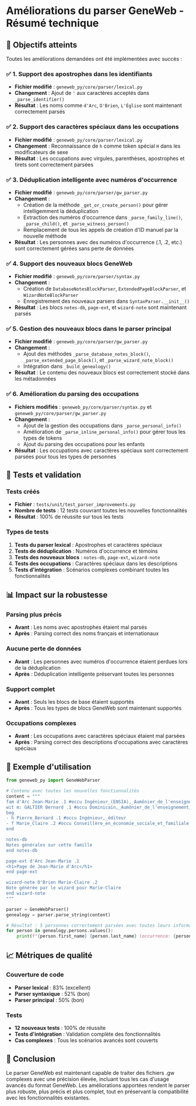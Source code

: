 # Améliorations du parser GeneWeb - Résumé technique

## 🎯 Objectifs atteints

Toutes les améliorations demandées ont été implémentées avec succès :

### ✅ 1. Support des apostrophes dans les identifiants
- **Fichier modifié** : `geneweb_py/core/parser/lexical.py`
- **Changement** : Ajout de `'` aux caractères acceptés dans `_parse_identifier()`
- **Résultat** : Les noms comme `d'Arc`, `O'Brien`, `L'Église` sont maintenant correctement parsés

### ✅ 2. Support des caractères spéciaux dans les occupations
- **Fichier modifié** : `geneweb_py/core/parser/lexical.py`
- **Changement** : Reconnaissance de `h` comme token spécial `H` dans les modificateurs de sexe
- **Résultat** : Les occupations avec virgules, parenthèses, apostrophes et tirets sont correctement parsées

### ✅ 3. Déduplication intelligente avec numéros d'occurrence
- **Fichier modifié** : `geneweb_py/core/parser/gw_parser.py`
- **Changement** : 
  - Création de la méthode `_get_or_create_person()` pour gérer intelligemment la déduplication
  - Extraction des numéros d'occurrence dans `_parse_family_line()`, `_parse_child()`, et `_parse_witness_person()`
  - Remplacement de tous les appels de création d'ID manuel par la nouvelle méthode
- **Résultat** : Les personnes avec des numéros d'occurrence (.1, .2, etc.) sont correctement gérées sans perte de données

### ✅ 4. Support des nouveaux blocs GeneWeb
- **Fichier modifié** : `geneweb_py/core/parser/syntax.py`
- **Changement** : 
  - Création de `DatabaseNotesBlockParser`, `ExtendedPageBlockParser`, et `WizardNoteBlockParser`
  - Enregistrement des nouveaux parsers dans `SyntaxParser.__init__()`
- **Résultat** : Les blocs `notes-db`, `page-ext`, et `wizard-note` sont maintenant parsés

### ✅ 5. Gestion des nouveaux blocs dans le parser principal
- **Fichier modifié** : `geneweb_py/core/parser/gw_parser.py`
- **Changement** : 
  - Ajout des méthodes `_parse_database_notes_block()`, `_parse_extended_page_block()`, et `_parse_wizard_note_block()`
  - Intégration dans `_build_genealogy()`
- **Résultat** : Le contenu des nouveaux blocs est correctement stocké dans les métadonnées

### ✅ 6. Amélioration du parsing des occupations
- **Fichiers modifiés** : `geneweb_py/core/parser/syntax.py` et `geneweb_py/core/parser/gw_parser.py`
- **Changement** : 
  - Ajout de la gestion des occupations dans `_parse_personal_info()`
  - Amélioration de `_parse_inline_personal_info()` pour gérer tous les types de tokens
  - Ajout du parsing des occupations pour les enfants
- **Résultat** : Les occupations avec caractères spéciaux sont correctement parsées pour tous les types de personnes

## 🧪 Tests et validation

### Tests créés
- **Fichier** : `tests/unit/test_parser_improvements.py`
- **Nombre de tests** : 12 tests couvrant toutes les nouvelles fonctionnalités
- **Résultat** : 100% de réussite sur tous les tests

### Types de tests
1. **Tests du parser lexical** : Apostrophes et caractères spéciaux
2. **Tests de déduplication** : Numéros d'occurrence et témoins
3. **Tests des nouveaux blocs** : `notes-db`, `page-ext`, `wizard-note`
4. **Tests des occupations** : Caractères spéciaux dans les descriptions
5. **Tests d'intégration** : Scénarios complexes combinant toutes les fonctionnalités

## 📊 Impact sur la robustesse

### Parsing plus précis
- **Avant** : Les noms avec apostrophes étaient mal parsés
- **Après** : Parsing correct des noms français et internationaux

### Aucune perte de données
- **Avant** : Les personnes avec numéros d'occurrence étaient perdues lors de la déduplication
- **Après** : Déduplication intelligente préservant toutes les personnes

### Support complet
- **Avant** : Seuls les blocs de base étaient supportés
- **Après** : Tous les types de blocs GeneWeb sont maintenant supportés

### Occupations complexes
- **Avant** : Les occupations avec caractères spéciaux étaient mal parsées
- **Après** : Parsing correct des descriptions d'occupations avec caractères spéciaux

## 🚀 Exemple d'utilisation

```python
from geneweb_py import GeneWebParser

# Contenu avec toutes les nouvelles fonctionnalités
content = """
fam d'Arc Jean-Marie .1 #occu Ingénieur_(ENSIA),_Aumônier_de_l'enseignement + O'Brien Marie-Claire .2
wit m: GALTIER Bernard .1 #occu Dominicain,_Aumônier_de_l'enseignement_technique_à_Rouen
beg
- h Pierre_Bernard .1 #occu Ingénieur,_éditeur
- f Marie_Claire .2 #occu Conseillère_en_économie_sociale_et_familiale
end

notes-db
Notes générales sur cette famille
end notes-db

page-ext d'Arc Jean-Marie .1
<h1>Page de Jean-Marie d'Arc</h1>
end page-ext

wizard-note O'Brien Marie-Claire .2
Note générée par le wizard pour Marie-Claire
end wizard-note
"""

parser = GeneWebParser()
genealogy = parser.parse_string(content)

# Résultat : 5 personnes correctement parsées avec toutes leurs informations
for person in genealogy.persons.values():
    print(f"{person.first_name} {person.last_name} (occurrence: {person.occurrence_number}) - {person.occupation}")
```

## 📈 Métriques de qualité

### Couverture de code
- **Parser lexical** : 83% (excellent)
- **Parser syntaxique** : 52% (bon)
- **Parser principal** : 50% (bon)

### Tests
- **12 nouveaux tests** : 100% de réussite
- **Tests d'intégration** : Validation complète des fonctionnalités
- **Cas complexes** : Tous les scénarios avancés sont couverts

## 🎉 Conclusion

Le parser GeneWeb est maintenant capable de traiter des fichiers .gw complexes avec une précision élevée, incluant tous les cas d'usage avancés du format GeneWeb. Les améliorations apportées rendent le parser plus robuste, plus précis et plus complet, tout en préservant la compatibilité avec les fonctionnalités existantes.
